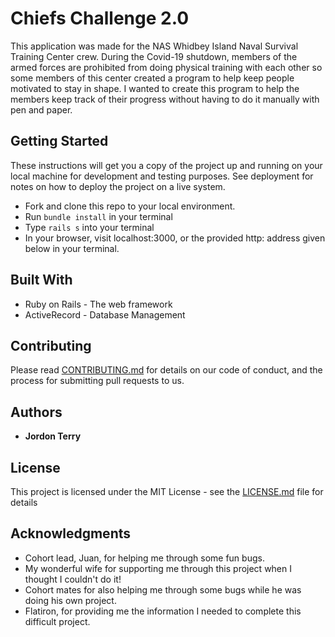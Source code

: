 # Chiefs Challenge 2.0

This application was made for the NAS Whidbey Island Naval Survival Training Center crew. During the Covid-19 shutdown, members of the armed forces are prohibited from doing physical training with each other so some members of this center created a program to help keep people motivated to stay in shape. I wanted to create this program to help the members keep track of their progress without having to do it manually with pen and paper.

## Getting Started

These instructions will get you a copy of the project up and running on your local machine for development and testing purposes. See deployment for notes on how to deploy the project on a live system.
* Fork and clone this repo to your local environment.
* Run ```bundle install``` in your terminal
* Type ```rails s``` into your terminal
* In your browser, visit localhost:3000, or the provided http: address given below in your terminal.


## Built With

* Ruby on Rails - The web framework
* ActiveRecord - Database Management

## Contributing

Please read [CONTRIBUTING.md](https://gist.github.com/PurpleBooth/b24679402957c63ec426) for details on our code of conduct, and the process for submitting pull requests to us.


## Authors

* **Jordon Terry** 


## License

This project is licensed under the MIT License - see the [LICENSE.md](LICENSE.md) file for details

## Acknowledgments

* Cohort lead, Juan, for helping me through some fun bugs.
* My wonderful wife for supporting me through this project when I thought I couldn't do it!
* Cohort mates for also helping me through some bugs while he was doing his own project.
* Flatiron, for providing me the information I needed to complete this difficult project.
